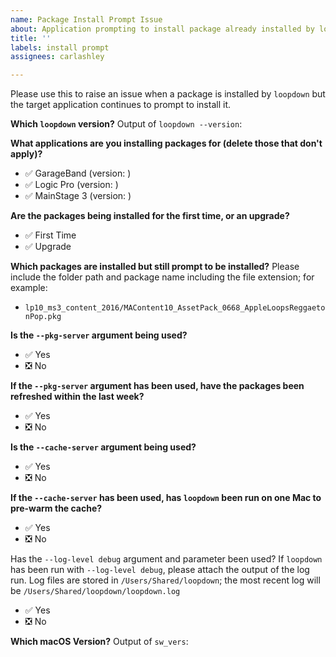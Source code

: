 ```yaml
---
name: Package Install Prompt Issue
about: Application prompting to install package already installed by loopdown
title: ''
labels: install prompt
assignees: carlashley

---
```


Please use this to raise an issue when a package is installed by `loopdown` but the target application continues to prompt to install it.

**Which `loopdown` version?**
Output of `loopdown --version`:

**What applications are you installing packages for (delete those that don't apply)?**
- :white_check_mark: GarageBand (version: )
- :white_check_mark: Logic Pro (version: )
- :white_check_mark: MainStage 3 (version: )

**Are the packages being installed for the first time, or an upgrade?**
- :white_check_mark: First Time
- :white_check_mark: Upgrade

**Which packages are installed but still prompt to be installed?**
Please include the folder path and package name including the file extension; for example:
- `lp10_ms3_content_2016/MAContent10_AssetPack_0668_AppleLoopsReggaetonPop.pkg`

**Is the `--pkg-server` argument being used?**
- :white_check_mark: Yes
- :negative_squared_cross_mark: No

**If the `--pkg-server` argument has been used, have the packages been refreshed within the last week?**
- :white_check_mark: Yes
- :negative_squared_cross_mark: No

**Is the `--cache-server` argument being used?**
- :white_check_mark: Yes
- :negative_squared_cross_mark: No

**If the `--cache-server` has been used, has `loopdown` been run on one Mac to pre-warm the cache?**
- :white_check_mark: Yes
- :negative_squared_cross_mark: No


Has the `--log-level debug` argument and parameter been used?
If `loopdown` has been run with `--log-level debug`, please attach the output of the log run.
Log files are stored in `/Users/Shared/loopdown`; the most recent log will be `/Users/Shared/loopdown/loopdown.log`
- :white_check_mark: Yes
- :negative_squared_cross_mark: No



**Which macOS Version?**
Output of `sw_vers`:
